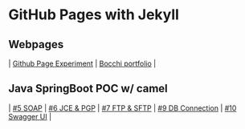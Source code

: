 # GitHub Pages with Jekyll



## Webpages

| [Github Page Experiment](githubPageTutor.md) | [Bocchi portfolio](https://ivan-pccw.github.io/portfolio-site/) |

## Java SpringBoot POC w/ camel

| [#5 SOAP](SpringBoot-Framework-POC/5/SOAP.md) | [#6 JCE & PGP](SpringBoot-Framework-POC/6/JCE_PGP.md) | [#7 FTP & SFTP](SpringBoot-Framework-POC/7/FTP_SFTP.md) | [#9 DB Connection](SpringBoot-Framework-POC/9/DB_Connection.md) | [#10 Swagger UI](SpringBoot-Framework-POC/10/Swagger.md) |


